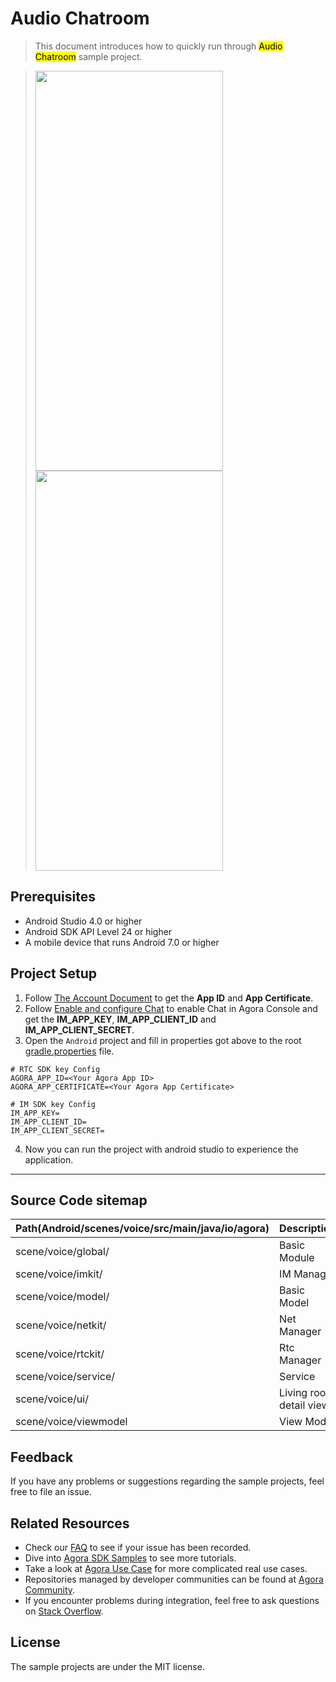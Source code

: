 # Audio Chatroom

> This document introduces how to quickly run through <mark>Audio Chatroom</mark> sample project.

>  <img src="https://download.agora.io/demo/release/VoiceChatShot01.png" width="300" height="640" /><img src="https://download.agora.io/demo/release/VoiceChatShot02.png" width="300" height="640" />
  
## Prerequisites

- Android Studio 4.0 or higher
- Android SDK API Level 24 or higher
- A mobile device that runs Android 7.0 or higher

## Project Setup

1. Follow [The Account Document](https://docs.agora.io/en/video-calling/reference/manage-agora-account) to get the **App ID** and **App Certificate**.
2. Follow [Enable and configure Chat](https://docs.agora.io/en/agora-chat/get-started/enable?platform=android) to enable Chat in Agora Console and get the **IM_APP_KEY**, **IM_APP_CLIENT_ID** and **IM_APP_CLIENT_SECRET**.
3. Open the `Android` project and fill in properties got above to the root [gradle.properties](../gradle.properties) file.

``` 
# RTC SDK key Config
AGORA_APP_ID=<Your Agora App ID>
AGORA_APP_CERTIFICATE=<Your Agora App Certificate>
  
# IM SDK key Config
IM_APP_KEY=
IM_APP_CLIENT_ID=
IM_APP_CLIENT_SECRET=
```

4. Now you can run the project with android studio to experience the application.
---

## Source Code sitemap

| Path(Android/scenes/voice/src/main/java/io/agora)| Description                                                                          |
|--------------------------------------------------|--------------------------------------------------------------------------------------|
| scene/voice/global/                              | Basic Module                                                    |
| scene/voice/imkit/                               | IM Manager                                                      |
| scene/voice/model/                               | Basic Model                                     |
| scene/voice/netkit/                              | Net Manager                                                               |
| scene/voice/rtckit/                              | Rtc Manager                                                                 |
| scene/voice/service/                             | Service                                                 |
| scene/voice/ui/                                  | Living room detail view.                                                             |
| scene/voice/viewmodel                            | View Model                                                             |

## Feedback

If you have any problems or suggestions regarding the sample projects, feel free to file an issue.

## Related Resources

- Check our [FAQ](https://docs.agora.io/en/faq) to see if your issue has been recorded.
- Dive into [Agora SDK Samples](https://github.com/AgoraIO) to see more tutorials.
- Take a look at [Agora Use Case](https://github.com/AgoraIO-usecase) for more complicated real use cases.
- Repositories managed by developer communities can be found at [Agora Community](https://github.com/AgoraIO-Community).
- If you encounter problems during integration, feel free to ask questions on [Stack Overflow](https://stackoverflow.com/questions/tagged/agora.io).

## License

The sample projects are under the MIT license.



